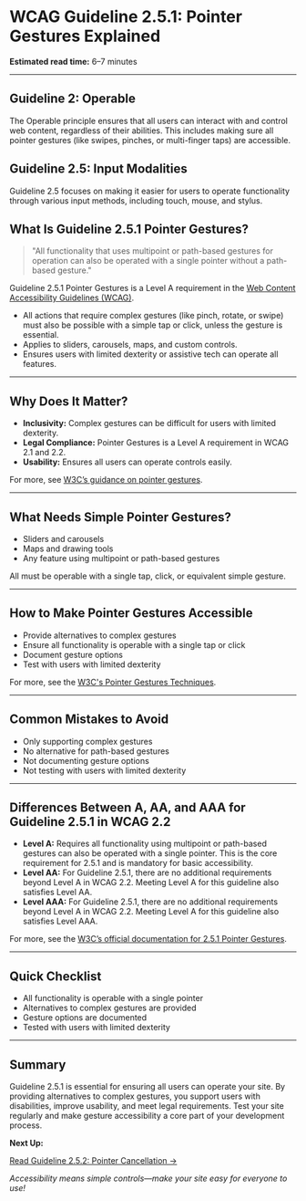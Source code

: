 <!--
title: WCAG Guideline 2.5.1: Pointer Gestures Explained
series: Making the Web Accessible for All
description: A practical guide to WCAG Guideline 2.5.1 (Pointer Gestures)—what it means, why it matters, and how to ensure all functionality is operable with simple pointer gestures.
keywords: wcag 2.5.1, pointer gestures, accessibility, web standards, digital inclusion
image: WCAG-Series-2-5-1.png
imageAlt: Blue text on yellow background saying, "Web Content Accessibiilty Guiedlines (WCAG) 2.5.1 Explained, Pointer Gestures"
published: true
date: 2025-07-03
-->

# **WCAG Guideline 2.5.1: Pointer Gestures Explained**

**Estimated read time:** 6–7 minutes

---

## **Guideline 2: Operable**

The Operable principle ensures that all users can interact with and control web content, regardless of their abilities. This includes making sure all pointer gestures (like swipes, pinches, or multi-finger taps) are accessible.

## **Guideline 2.5: Input Modalities**

Guideline 2.5 focuses on making it easier for users to operate functionality through various input methods, including touch, mouse, and stylus.

## **What Is Guideline 2.5.1 Pointer Gestures?**

<!-- [Illustration: User performing a simple tap gesture on a touchscreen] -->

> "All functionality that uses multipoint or path-based gestures for operation can also be operated with a single pointer without a path-based gesture."

Guideline 2.5.1 Pointer Gestures is a Level A requirement in the [Web Content Accessibility Guidelines (WCAG)](https://www.w3.org/WAI/WCAG22/quickref/#pointer-gestures).

- All actions that require complex gestures (like pinch, rotate, or swipe) must also be possible with a simple tap or click, unless the gesture is essential.
- Applies to sliders, carousels, maps, and custom controls.
- Ensures users with limited dexterity or assistive tech can operate all features.

---

## **Why Does It Matter?**

<!-- [Infographic: User with limited dexterity, tap gesture, and accessibility icon] -->

- **Inclusivity:** Complex gestures can be difficult for users with limited dexterity.
- **Legal Compliance:** Pointer Gestures is a Level A requirement in WCAG 2.1 and 2.2.
- **Usability:** Ensures all users can operate controls easily.

For more, see [W3C’s guidance on pointer gestures](https://www.w3.org/WAI/WCAG22/Understanding/pointer-gestures.html).

---

## **What Needs Simple Pointer Gestures?**

<!-- [Grid: Sliders, carousels, maps, all with tap icons] -->

- Sliders and carousels
- Maps and drawing tools
- Any feature using multipoint or path-based gestures

All must be operable with a single tap, click, or equivalent simple gesture.

---

## **How to Make Pointer Gestures Accessible**

<!-- [Side-by-side code snippets: Tap gesture, path-based gesture]
[Example: Settings panel for gesture options] -->

- Provide alternatives to complex gestures
- Ensure all functionality is operable with a single tap or click
- Document gesture options
- Test with users with limited dexterity

For more, see the [W3C's Pointer Gestures Techniques](https://www.w3.org/WAI/WCAG22/Techniques/general/G217).

---

## **Common Mistakes to Avoid**

<!-- [Do/Don't graphic: Left side with simple tap, right side with complex gesture] -->

- Only supporting complex gestures
- No alternative for path-based gestures
- Not documenting gesture options
- Not testing with users with limited dexterity

---

## **Differences Between A, AA, and AAA for Guideline 2.5.1 in WCAG 2.2**

<!-- [Infographic: Three columns labeled A, AA, AAA with example requirements for each] -->

- **Level A:** Requires all functionality using multipoint or path-based gestures can also be operated with a single pointer. This is the core requirement for 2.5.1 and is mandatory for basic accessibility.
- **Level AA:** For Guideline 2.5.1, there are no additional requirements beyond Level A in WCAG 2.2. Meeting Level A for this guideline also satisfies Level AA.
- **Level AAA:** For Guideline 2.5.1, there are no additional requirements beyond Level A in WCAG 2.2. Meeting Level A for this guideline also satisfies Level AAA.

For more, see the [W3C’s official documentation for 2.5.1 Pointer Gestures](https://www.w3.org/WAI/WCAG22/Understanding/pointer-gestures.html).

---

## **Quick Checklist**

<!-- [Checklist graphic: Icons for each item (tap, gesture, accessibility, etc.)] -->

- All functionality is operable with a single pointer
- Alternatives to complex gestures are provided
- Gesture options are documented
- Tested with users with limited dexterity

---

## **Summary**

<!-- [Illustration: User tapping a control on a touchscreen] -->

Guideline 2.5.1 is essential for ensuring all users can operate your site. By providing alternatives to complex gestures, you support users with disabilities, improve usability, and meet legal requirements. Test your site regularly and make gesture accessibility a core part of your development process.

**Next Up:**

[Read Guideline 2.5.2: Pointer Cancellation →](WCAG-Guideline-2-5-2-Pointer-Cancellation-Explained)

*Accessibility means simple controls—make your site easy for everyone to use!*
